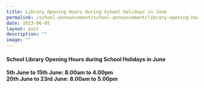 ```yaml
---
title: Library Opening Hours during School Holidays in June
permalink: /school-announcement/school-announcement/library-opening-hours-during-school-holidays-in-june/
date: 2023-06-05
layout: post
description: ""
image: ""
---
```

#### School Library Opening Hours during School Holidays in June

**5th June to 15th June: 8.00am to 4.00pm**<br>
**20th June to 23rd June: 8.00am to 5.00pm**